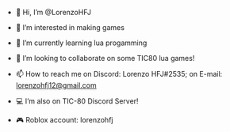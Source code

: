 - 👋 Hi, I’m @LorenzoHFJ
- 👀 I’m interested in making games
- 🌱 I’m currently learning lua progamming
- 💞️ I’m looking to collaborate on some TIC80 lua games!
- 📫 How to reach me on Discord: Lorenzo HFJ#2535; on E-mail: lorenzohfj12@gmail.com

- 💻 I’m also on TIC-80 Discord Server!
- 🎮 Roblox account: lorenzohfj

<!---
LorenzoHFJ/LorenzoHFJ is a ✨ special ✨ repository because its `README.md` (this file) appears on your GitHub profile.
You can click the Preview link to take a look at your changes.
--->
